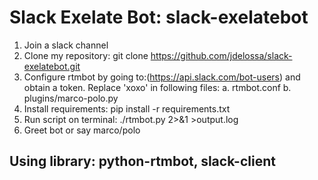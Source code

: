 Slack Exelate Bot: slack-exelatebot
=============
1. Join a slack channel
2. Clone my repository: git clone https://github.com/jdelossa/slack-exelatebot.git
3. Configure rtmbot by going to:(https://api.slack.com/bot-users) and obtain a token. Replace 'xoxo' in following files:
    a. rtmbot.conf
    b. plugins/marco-polo.py
4. Install requirements: pip install -r requirements.txt
5. Run script on terminal: ./rtmbot.py 2>&1 >output.log
6. Greet bot or say marco/polo

Using library: python-rtmbot, slack-client
-----------


